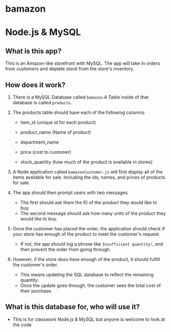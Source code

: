 # bamazon
# Node.js & MySQL

## What is this app?

This is an Amazon-like storefront with MySQL. The app will take in orders from customers and deplete stock from the store's inventory. 


## How does it work?

1. There is a MySQL Database called `bamazon`.A Table inside of that database is called `products`.

2. The products table should have each of the following columns:

   * item_id (unique id for each product)

   * product_name (Name of product)

   * department_name

   * price (cost to customer)

   * stock_quantity (how much of the product is available in stores)

3. A Node application called `bamazonCustomer.js` will first display all of the items available for sale. Including the ids, names, and prices of products for sale.

4. The app should then prompt users with two messages.

   * The first should ask them the ID of the product they would like to buy.
   * The second message should ask how many units of the product they would like to buy.

5. Once the customer has placed the order, the application should check if your store has enough of the product to meet the customer's request.

   * If not, the app should log a phrase like `Insufficient quantity!`, and then prevent the order from going through.

6. However, if the store _does_ have enough of the product, it should fulfill the customer's order.
   * This means updating the SQL database to reflect the remaining quantity.
   * Once the update goes through, the customer sees the total cost of their purchase.

## What is this database for, who will use it?

* This is for classwork Node.js & MySQL but anyone is welcome to look at the code

